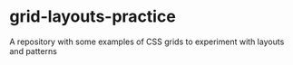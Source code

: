 # grid-layouts-practice
A repository with some examples of CSS grids to experiment with layouts and patterns   
